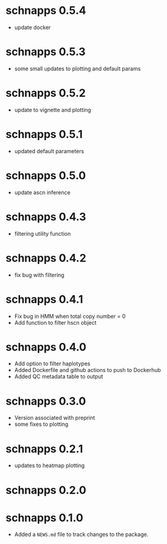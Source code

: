# schnapps 0.5.4

* update docker

# schnapps 0.5.3

* some small updates to plotting and default params

# schnapps 0.5.2

* update to vignette and plotting

# schnapps 0.5.1

* updated default parameters

# schnapps 0.5.0

* update ascn inference

# schnapps 0.4.3

* filtering utility function

# schnapps 0.4.2

* fix bug with filtering

# schnapps 0.4.1

* Fix bug in HMM when total copy number = 0
* Add function to filter hscn object

# schnapps 0.4.0

* Add option to filter haplotypes
* Added Dockerfile and github actions to push to Dockerhub
* Added QC metadata table to output

# schnapps 0.3.0

* Version associated with preprint
* some fixes to plotting

# schnapps 0.2.1

* updates to heatmap plotting

# schnapps 0.2.0

# schnapps 0.1.0

* Added a `NEWS.md` file to track changes to the package.
